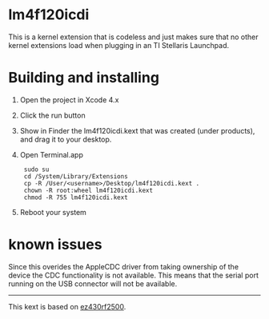 lm4f120icdi
===========

This is a kernel extension that is codeless and just makes sure that
no other kernel extensions load when plugging in an TI Stellaris Launchpad.

# Building and installing

1. Open the project in Xcode 4.x
2. Click the run button
3. Show in Finder the lm4f120icdi.kext that was created (under products), and
   drag it to your desktop.
4. Open Terminal.app

        sudo su
        cd /System/Library/Extensions
        cp -R /User/<username>/Desktop/lm4f120icdi.kext .
        chown -R root:wheel lm4f120icdi.kext
        chmod -R 755 lm4f120icdi.kext

5. Reboot your system

# known issues

Since this overides the AppleCDC driver from taking ownership of the device
the CDC functionality is not available. This means that the serial port
running on the USB connector will not be available.

---

This kext is based on [ez430rf2500][1].

[1]: https://github.com/colossaldynamics/ez430rf2500
